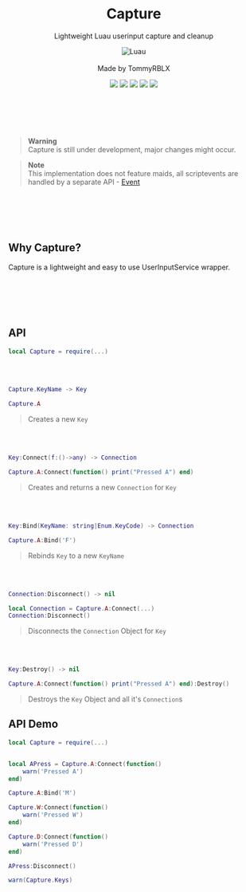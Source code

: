 <div align="center">
	<h1>Capture</h1>
	<p> Lightweight Luau userinput capture and cleanup</p>
  
  ![Luau](https://img.shields.io/badge/Lua-2C2D72?style=for-the-badge&logo=lua&logoColor=white)
  <br><br>
  Made by TommyRBLX
  
  <img src="https://img.shields.io/github/forks/rT0mmy/Capture?style=for-the-badge">

  <img src="https://img.shields.io/github/stars/rT0mmy/Capture?style=for-the-badge">

  <img src="https://img.shields.io/github/issues/rT0mmy/Capture?style=for-the-badge">

  <img src="https://img.shields.io/github/issues-pr/rT0mmy/Capture?style=for-the-badge">

  <img src="https://img.shields.io/github/license/rT0mmy/Capture?style=for-the-badge">
</div>

<br><br><br><br>

> **Warning** <br>
> Capture is still under development, major changes might occur.

> **Note** <br>
> This implementation does not feature maids, all scriptevents are handled by a separate API - [Event](https://github.com/rT0mmy/event)

<br><br><br><br>

## Why Capture?

Capture is a lightweight and easy to use UserInputService wrapper.

<br><br><br><br>

## API

```lua
local Capture = require(...)
```

<br><br>

```lua
Capture.KeyName -> Key
```
```lua
Capture.A
```

> Creates a new ```Key```

<br><br>

```lua
Key:Connect(f:()->any) -> Connection
```
```lua
Capture.A:Connect(function() print("Pressed A") end)
```

> Creates and returns a new ```Connection``` for ```Key```

<br><br>

```lua
Key:Bind(KeyName: string|Enum.KeyCode) -> Connection
```
```lua
Capture.A:Bind('F')
```

> Rebinds ```Key``` to a new ```KeyName```

<br><br>

```lua
Connection:Disconnect() -> nil
```
```lua
local Connection = Capture.A:Connect(...)
Connection:Disconnect()
```

> Disconnects the ```Connection``` Object for ```Key```

<br><br>

```lua
Key:Destroy() -> nil
```
```lua
Capture.A:Connect(function() print("Pressed A") end):Destroy()
```

> Destroys the ```Key``` Object and all it's ```Connection```s

## API Demo


```lua
local Capture = require(...)


local APress = Capture.A:Connect(function()
	warn('Pressed A')
end)

Capture.A:Bind('M')

Capture.W:Connect(function()
	warn('Pressed W')
end)

Capture.D:Connect(function()
	warn('Pressed D')
end)

APress:Disconnect()

warn(Capture.Keys)
```


